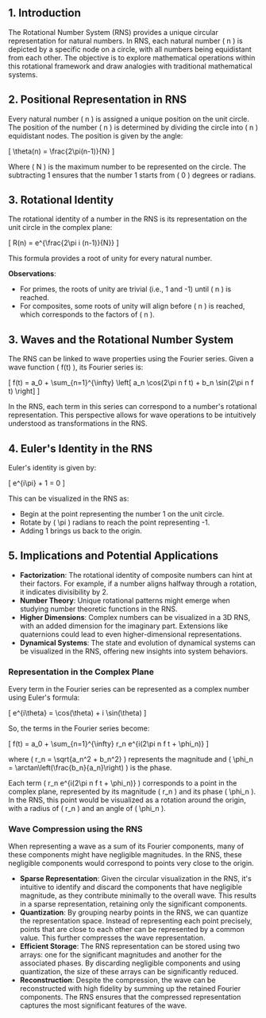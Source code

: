 

## 1. Introduction

The Rotational Number System (RNS) provides a unique circular representation for natural numbers. In RNS, each natural number \( n \) is depicted by a specific node on a circle, with all numbers being equidistant from each other. The objective is to explore mathematical operations within this rotational framework and draw analogies with traditional mathematical systems.

## 2. Positional Representation in RNS

Every natural number \( n \) is assigned a unique position on the unit circle. The position of the number \( n \) is determined by dividing the circle into \( n \) equidistant nodes. The position is given by the angle:

\[ \theta(n) = \frac{2\pi(n-1)}{N} \]

Where \( N \) is the maximum number to be represented on the circle. The subtracting 1 ensures that the number 1 starts from \( 0 \) degrees or radians.

## 3. Rotational Identity

The rotational identity of a number in the RNS is its representation on the unit circle in the complex plane:

\[ R(n) = e^{\frac{2\pi i (n-1)}{N}} \]

This formula provides a root of unity for every natural number.


**Observations**:
- For primes, the roots of unity are trivial (i.e., 1 and -1) until \( n \) is reached.
- For composites, some roots of unity will align before \( n \) is reached, which corresponds to the factors of \( n \).

## 3. Waves and the Rotational Number System

The RNS can be linked to wave properties using the Fourier series. Given a wave function \( f(t) \), its Fourier series is:

\[ f(t) = a_0 + \sum_{n=1}^{\infty} \left[ a_n \cos(2\pi n f t) + b_n \sin(2\pi n f t) \right] \]

In the RNS, each term in this series can correspond to a number's rotational representation. This perspective allows for wave operations to be intuitively understood as transformations in the RNS.

## 4. Euler's Identity in the RNS

Euler's identity is given by:

\[ e^{i\pi} + 1 = 0 \]

This can be visualized in the RNS as:
- Begin at the point representing the number 1 on the unit circle.
- Rotate by \( \pi \) radians to reach the point representing -1.
- Adding 1 brings us back to the origin.

## 5. Implications and Potential Applications

- **Factorization**: The rotational identity of composite numbers can hint at their factors. For example, if a number aligns halfway through a rotation, it indicates divisibility by 2.
- **Number Theory**: Unique rotational patterns might emerge when studying number theoretic functions in the RNS.
- **Higher Dimensions**: Complex numbers can be visualized in a 3D RNS, with an added dimension for the imaginary part. Extensions like quaternions could lead to even higher-dimensional representations.
- **Dynamical Systems**: The state and evolution of dynamical systems can be visualized in the RNS, offering new insights into system behaviors.

### Representation in the Complex Plane

Every term in the Fourier series can be represented as a complex number using Euler's formula:

\[ e^{i\theta} = \cos(\theta) + i \sin(\theta) \]

So, the terms in the Fourier series become:

\[ f(t) = a_0 + \sum_{n=1}^{\infty} r_n e^{i(2\pi n f t + \phi_n)} \]

where \( r_n = \sqrt{a_n^2 + b_n^2} \) represents the magnitude and \( \phi_n = \arctan\left(\frac{b_n}{a_n}\right) \) is the phase.

Each term \( r_n e^{i(2\pi n f t + \phi_n)} \) corresponds to a point in the complex plane, represented by its magnitude \( r_n \) and its phase \( \phi_n \). In the RNS, this point would be visualized as a rotation around the origin, with a radius of \( r_n \) and an angle of \( \phi_n \).

### Wave Compression using the RNS

When representing a wave as a sum of its Fourier components, many of these components might have negligible magnitudes. In the RNS, these negligible components would correspond to points very close to the origin.

- **Sparse Representation**: Given the circular visualization in the RNS, it's intuitive to identify and discard the components that have negligible magnitude, as they contribute minimally to the overall wave. This results in a sparse representation, retaining only the significant components.
- **Quantization**: By grouping nearby points in the RNS, we can quantize the representation space. Instead of representing each point precisely, points that are close to each other can be represented by a common value. This further compresses the wave representation.
- **Efficient Storage**: The RNS representation can be stored using two arrays: one for the significant magnitudes and another for the associated phases. By discarding negligible components and using quantization, the size of these arrays can be significantly reduced.
- **Reconstruction**: Despite the compression, the wave can be reconstructed with high fidelity by summing up the retained Fourier components. The RNS ensures that the compressed representation captures the most significant features of the wave.
